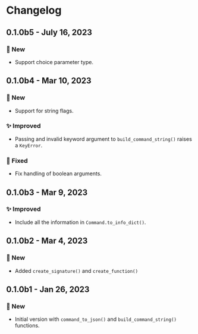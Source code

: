 # Changelog

## 0.1.0b5 - July 16, 2023

### 🚀 New

* Support choice parameter type.


## 0.1.0b4 - Mar 10, 2023

### 🚀 New

* Support for string flags.

### ✨ Improved

* Passing and invalid keyword argument to `build_command_string()` raises a `KeyError`.

### 🔧 Fixed

* Fix handling of boolean arguments.


## 0.1.0b3 - Mar 9, 2023

### ✨ Improved

* Include all the information in `Command.to_info_dict()`.


## 0.1.0b2 - Mar 4, 2023

### 🚀 New

* Added `create_signature()` and `create_function()`


## 0.1.0b1 - Jan 26, 2023

### 🚀 New

* Initial version with `command_to_json()` and `build_command_string()` functions.
